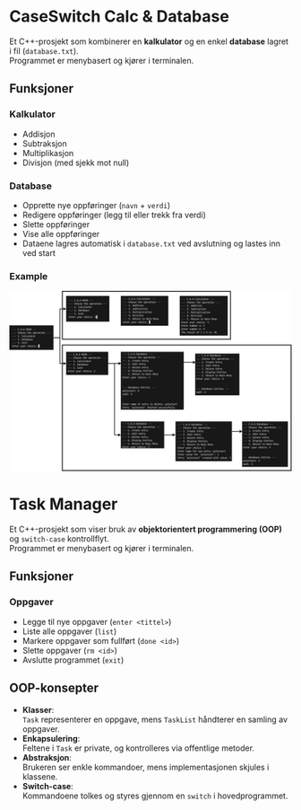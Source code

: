 # CaseSwitch Calc & Database

Et C++-prosjekt som kombinerer en **kalkulator** og en enkel **database** lagret i fil (`database.txt`).  
Programmet er menybasert og kjører i terminalen.

## Funksjoner

### Kalkulator
- Addisjon
- Subtraksjon
- Multiplikasjon
- Divisjon (med sjekk mot null)

### Database
- Opprette nye oppføringer (`navn` + `verdi`)
- Redigere oppføringer (legg til eller trekk fra verdi)
- Slette oppføringer
- Vise alle oppføringer
- Dataene lagres automatisk i `database.txt` ved avslutning og lastes inn ved start


### Example
![Viser hvordan fungerer](images/CaseSwitchesWorking.jpg)



# Task Manager

Et C++-prosjekt som viser bruk av **objektorientert programmering (OOP)** og `switch-case` kontrollflyt.  
Programmet er menybasert og kjører i terminalen.  

## Funksjoner

### Oppgaver
- Legge til nye oppgaver (`enter <tittel>`)
- Liste alle oppgaver (`list`)
- Markere oppgaver som fullført (`done <id>`)
- Slette oppgaver (`rm <id>`)
- Avslutte programmet (`exit`)

## OOP-konsepter
- **Klasser**:  
  `Task` representerer en oppgave, mens `TaskList` håndterer en samling av oppgaver.
- **Enkapsulering**:  
  Feltene i `Task` er private, og kontrolleres via offentlige metoder.
- **Abstraksjon**:  
  Brukeren ser enkle kommandoer, mens implementasjonen skjules i klassene.
- **Switch-case**:  
  Kommandoene tolkes og styres gjennom en `switch` i hovedprogrammet.